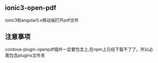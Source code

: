 ## ionic3-open-pdf
ionic3和angular5.x移动端打开pdf文件

## 注意事项
cordova-plugin-openpdf插件一定要包含上,在npm上已经下载不了了。所以必需包含plugins文件夹

